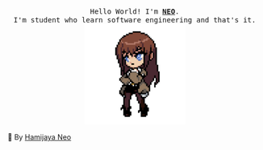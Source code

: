 <p align="center">
  <br>
  <samp>
    Hello World! I'm <b><a rel="nofollow noopener noreferrer" target="_blank" href="https://www.instagram.com/hamijaya_neo/">NEO</a></b>.
    <br>I'm student who learn software engineering and that's it.<br>

</samp>
  
  <img src="https://raw.githubusercontent.com/R-NEO/R-NEO/master/assets/cristina.gif" width="200"/>
  
</p>
  
 🌙 By [Hamijaya Neo](https://www.instagram.com/hamijaya_neo/)
